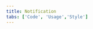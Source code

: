 ```yaml
---
title: Notification
tabs: ['Code', 'Usage','Style']
---
```


<component
    name="Inline notification"
    component="notification"
    variation="inline-notification"
    experimental="true"
    hasReactVersion="true"
    >
</ComponentCode>
<component
    name="Toast notification"
    component="notification"
    variation="toast-notification"
    experimental="true"
    hasReactVersion="true"
    >
</ComponentCode>
<ComponentDocs component="notification" experimental="true"></ComponentDocs>
